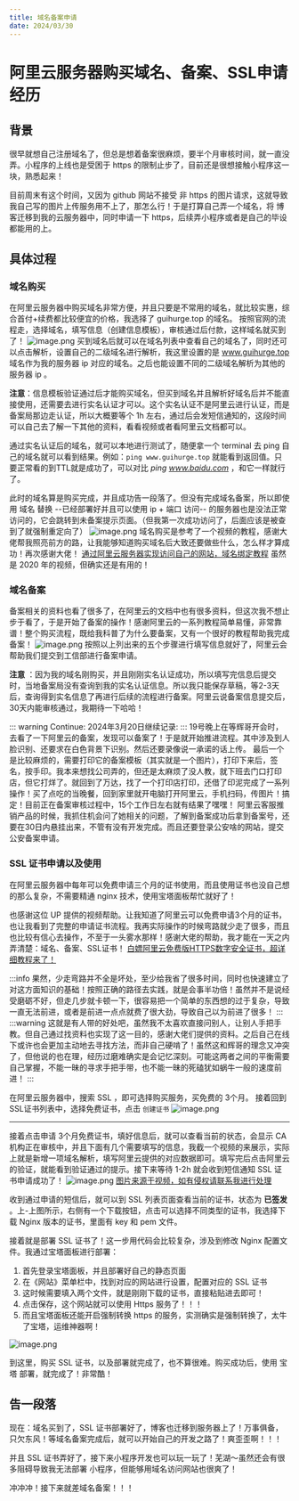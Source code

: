 ```yaml
---
title: 域名备案申请
date: 2024/03/30
---
```


# 阿里云服务器购买域名、备案、SSL申请经历

## 背景

很早就想自己注册域名了，但总是想着备案很麻烦，要半个月审核时间，就一直没弄。小程序的上线也是受困于 https 的限制止步了，目前还是很想接触小程序这一块，熟悉起来！

目前周末有这个时间，又因为 github 网站不接受 非 https 的图片请求，这就导致我自己写的图片上传服务用不上了，那怎么行！于是打算自己弄一个域名，将 博客迁移到我的云服务器中，同时申请一下 https，后续弄小程序或者是自己的毕设都能用的上。

## 具体过程
### 域名购买
在阿里云服务器中购买域名非常方便，并且只要是不常用的域名，就比较实惠，综合首付+续费都比较便宜的价格，我选择了 guihurge.top 的域名。
按照官网的流程走，选择域名，填写信息（创建信息模板），审核通过后付款，这样域名就买到了！
![image.png](http://8.134.197.161:3000/api/images/blog/image-1711219293444.png)
买到域名后就可以在域名列表中查看自己的域名了，同时还可以点击解析，设置自己的二级域名进行解析，我这里设置的是 www.guihurge.top 域名作为我的服务器 ip 对应的域名。之后也能设置不同的二级域名解析为其他的服务器 ip 。

**注意**：信息模板验证通过后才能购买域名，但买到域名并且解析好域名后并不能直接使用，还需要去进行实名认证才可以。这个实名认证不是阿里云进行认证，而是备案局那边走认证，所以大概要等个 1h 左右，通过后会发短信通知的，这段时间可以自己去了解一下其他的资料，看看视频或者看阿里云文档都可以。

通过实名认证后的域名，就可以本地进行测试了，随便拿一个 terminal 去 ping 自己的域名就可以看到结果。例如：`ping www.guihurge.top`  就能看到返回值。只要正常看的到TTL就是成功了，可以对比 *ping www.baidu.com*   ，和它一样就行了。

此时的域名算是购买完成，并且成功告一段落了。但没有完成域名备案，所以即使用 域名 替换 --已经部署好并且可以使用 ip + 端口 访问-- 的服务器也是没法正常访问的，它会跳转到未备案提示页面。（但我第一次成功访问了，后面应该是被查到了就强制重定向了）
![image.png](http://8.134.197.161:3000/api/images/blog/image-1711219319285.png)
域名购买是参考了一个视频的教程，感谢大佬帮我照亮前方的路，让我能够知道购买域名后大致还要做些什么，怎么样才算成功！再次感谢大佬！
 [通过阿里云服务器实现访问自己的网站，域名绑定教程](https://www.bilibili.com/video/BV1y7411d7qb/?share_source=copy_web&vd_source=8e661d49218ba9cc479f684f19abce37) 
虽然是 2020 年的视频，但确实还是有用的！

### 域名备案
备案相关的资料也看了很多了，在阿里云的文档中也有很多资料，但这次我不想止步于看了，于是开始了备案的操作！感谢阿里云的一系列教程简单易懂，非常靠谱！整个购买流程，既给我科普了为什么要备案，又有一个很好的教程帮助我完成备案！
![image.png](http://8.134.197.161:3000/api/images/blog/image-1711219357670.png)
按照以上列出来的五个步骤进行填写信息就好了，阿里云会帮助我们提交到工信部进行备案申请。

**注意** ：因为我的域名刚购买，并且刚刚实名认证成功，所以填写完信息后提交时，当地备案局没有查询到我的实名认证信息。所以我只能保存草稿，等2-3天后，查询得到实名信息了再进行后续的流程进行备案。阿里云说备案信息提交后，30天内能审核通过，我期待一下哈哈！

::: warning Continue:
2024年3月20日继续记录:
:::
19号晚上在等辉哥开会时，去看了一下阿里云的备案，发现可以备案了！于是就开始推进流程。其中涉及到人脸识别、还要求在白色背景下识别。然后还要录像说一承诺的话上传。
最后一个是比较麻烦的，需要打印它的备案模板（其实就是一个图片），打印下来后，签名，按手印。我本来想找公司弄的，但还是太麻烦了没人教，就下班去门口打印店，但它打烊了。就回到了万达，找了一个打印店打印，还借了印泥完成了一系列操作！买了点吃的当晚餐，回到家里就开电脑打开阿里云，手机扫码，传图片！搞定！目前正在备案审核过程中，15个工作日左右就有结果了嘿嘿！
阿里云客服推销产品的时候，我抓住机会问了她相关的问题，了解到备案成功后拿到备案号，还要在30日内悬挂出来，不管有没有开发完成。而且还要登录公安啥的网站，提交公安备案申请。
### SSL 证书申请以及使用
在阿里云服务器中每年可以免费申请三个月的证书使用，而且使用证书也没自己想的那么复杂，不需要精通 nginx 技术，使用宝塔面板帮忙就好了！

也感谢这位 UP 提供的视频帮助。让我知道了阿里云可以免费申请3个月的证书，也让我看到了完整的申请证书流程。我再实际操作的时候弯路就少走了很多，而且也比较有信心去操作，不至于一头雾水那样！感谢大佬的帮助，我才能在一天之内弄清楚：域名、备案、SSL证书！
 [白嫖阿里云免费版HTTPS数字安全证书，超详细教程来了！](https://www.bilibili.com/video/BV1ET4y1t7vK/?share_source=copy_web&vd_source=8e661d49218ba9cc479f684f19abce37) 

:::info
果然，少走弯路并不全是坏处，至少给我省了很多时间，同时也快速建立了对这方面知识的基础！按照正确的路径去实践，就是会事半功倍！虽然并不是说经受磨砺不好，但走几步就卡顿一下，很容易把一个简单的东西想的过于复杂，导致一直无法前进，或者是前进一点点就费了很大劲，导致自己以为前进了很多！
:::
:::warning
这就是有人带的好处吧，虽然我不太喜欢直接问别人，让别人手把手教。但自己通过找资料也实现了这一目的，感谢大佬们提供的资料。之后自己在线下或许也会更加主动地去寻找方法，而非自己硬啃了！虽然这和辉哥的理念又冲突了，但他说的也在理，经历过磨难确实是会记忆深刻。可能这两者之间的平衡需要自己掌握，不能一昧的寻求手把手带，也不能一昧的死磕犹如蜗牛一般的速度前进！
:::

在阿里云服务器中，搜索 SSL ，即可选择购买服务，买免费的 3个月。
接着回到SSL证书列表中，选择免费证书，点击 `创建证书` ![image.png](http://8.134.197.161:3000/api/images/blog/image-1711219390305.png)

---

接着点击申请 3个月免费证书，填好信息后，就可以查看当前的状态，会显示 CA 机构正在审核中，并且下面有几个需要填写的信息，我截一个视频的来展示，实际上就是新增一项域名解析，填写阿里云提供的对应数据即可。填写完后点击阿里云的验证，就能看到验证通过的提示。接下来等待 1-2h 就会收到短信通知 SSL 证书申请成功了！
![image.png](http://8.134.197.161:3000/api/images/blog/image-1711219423101.png)
[图片来源于视频，如有侵权请联系我进行处理](https://www.bilibili.com/video/BV1o54y1e7rR/?spm_id_from=333.337.search-card.all.click&vd_source=6e82c2bc475d3cb127e47892e43f7b86) 

收到通过申请的短信后，就可以到 SSL 列表页面查看当前的证书，状态为 **已签发** 。上-上图所示，右侧有一个下载按钮，点击可以选择不同类型的证书，我选择下载 Nginx 版本的证书，里面有 key 和 pem 文件。

接着就是部署 SSL 证书了！这一步用代码会比较复杂，涉及到修改  Nginx 配置文件。我通过宝塔面板进行部署：

1. 首先登录宝塔面板，并且部署好自己的静态页面
2. 在《网站》菜单栏中，找到对应的网站进行设置，配置对应的 SSL 证书
3. 这时候需要填入两个文件，就是刚刚下载的证书，直接粘贴进去即可！
4. 点击保存，这个网站就可以使用 Https 服务了！！！
5. 而且宝塔面板还能开启强制转换 https 的服务，实测确实是强制转换了，太牛了宝塔，运维神器啊！

![image.png](http://8.134.197.161:3000/api/images/blog/image-1711219451459.png)

到这里，购买 SSL 证书，以及部署就完成了，也不算很难。购买成功后，使用 宝塔 部署，就完成了！非常酷！
## 告一段落
现在：域名买到了，SSL 证书部署好了，博客也迁移到服务器上了！万事俱备，只欠东风！等域名备案完成后，就可以开始自己的开发之路了！爽歪歪啊！！！

并且 SSL 证书弄好了，接下来小程序开发也可以玩一玩了！芜湖～虽然还会有很多阻碍导致我无法部署 小程序，但能够用域名访问网站也很爽了！

冲冲冲！接下来就差域名备案！！！

